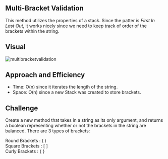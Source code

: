 ## Multi-Bracket Validation

This method utilizes the properties of a stack.  Since the patter is *First In Last Out*, it works nicely since we need to keep track of order of the brackets within the string.

## Visual
![multibracketvalidation](https://user-images.githubusercontent.com/25948479/47475019-a2d67a80-d7ce-11e8-91cd-d406f2e8eff3.jpg)


## Approach and Efficiency
* Time: O(n) since it iterates the length of the string. <br/>
* Space: O(n) since a new Stack was created to store brackets.

## Challenge
Create a new method that takes in a string as its only argument, and returns a boolean representing whether or not the brackets in the string are balanced. There are 3 types of brackets:

Round Brackets : ( ) <br/>
Square Brackets : [ ]<br/>
Curly Brackets : { }